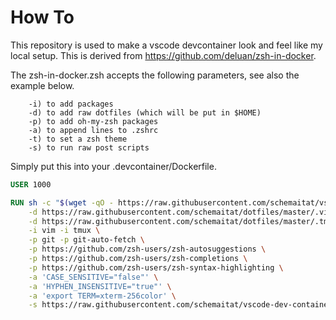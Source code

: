 # How To

This repository is used to make a vscode devcontainer look and feel like my local setup. This is derived from https://github.com/deluan/zsh-in-docker.

The zsh-in-docker.zsh accepts the following parameters, see also the example below.

```
    -i) to add packages
    -d) to add raw dotfiles (which will be put in $HOME)
    -p) to add oh-my-zsh packages
    -a) to append lines to .zshrc
    -t) to set a zsh theme
    -s) to run raw post scripts 
```

Simply put this into your .devcontainer/Dockerfile. 

```Dockerfile
USER 1000

RUN sh -c "$(wget -qO - https://raw.githubusercontent.com/schemaitat/vscode-dev-container/main/zsh-in-docker.sh)" -- \
    -d https://raw.githubusercontent.com/schemaitat/dotfiles/master/.vimrc \
    -d https://raw.githubusercontent.com/schemaitat/dotfiles/master/.tmux.conf \
    -i vim -i tmux \
    -p git -p git-auto-fetch \
    -p https://github.com/zsh-users/zsh-autosuggestions \
    -p https://github.com/zsh-users/zsh-completions \
    -p https://github.com/zsh-users/zsh-syntax-highlighting \
    -a 'CASE_SENSITIVE="false"' \
    -a 'HYPHEN_INSENSITIVE="true"' \
    -a 'export TERM=xterm-256color' \
    -s https://raw.githubusercontent.com/schemaitat/vscode-dev-container/main/zshrc-personal.sh
```